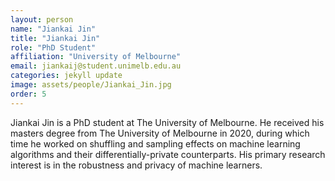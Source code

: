 ```yaml
---
layout: person
name: "Jiankai Jin"
title: "Jiankai Jin"
role: "PhD Student"
affiliation: "University of Melbourne"
email: jiankaij@student.unimelb.edu.au
categories: jekyll update
image: assets/people/Jiankai_Jin.jpg
order: 5
---
```

Jiankai Jin is a PhD student at The University of Melbourne. He received his masters degree from The University of Melbourne in 2020, during which time he worked on shuffling and sampling effects on machine learning algorithms and their differentially-private counterparts. His primary research interest is in the robustness and privacy of machine learners.
